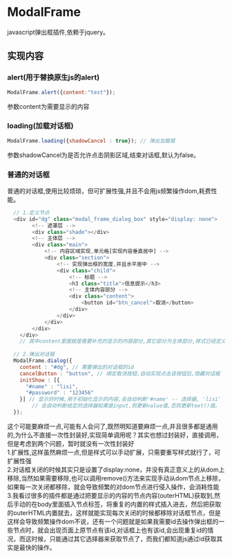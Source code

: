 # ModalFrame
javascript弹出框插件,依赖于jquery。
## 实现内容
### alert(用于替换原生js的alert)
```javascript
ModalFrame.alert({content:"test"});
```
参数content为需要显示的内容
### loading(加载对话框)
```javascript
ModalFrame.loading({shadowCancel : true}); // 弹出加载框
```
参数shadowCancel为是否允许点击阴影区域,结束对话框,默认为false。
### 普通的对话框
普通的对话框,使用比较烦琐，但可扩展性强,并且不会用js频繁操作dom,耗费性能。
```javascript
  // 1.定义节点
  <div id="dg" class="modal_frame_dialog_box" style="display: none">
        <!-- 遮罩层 -->
        <div class="shade"></div>
        <!-- 主体层 -->
        <div class="main">
            <!-- 内容区域实现,单元格[实现内容垂直居中] -->
            <div class="section">
                <!-- 实现弹出框的宽度,并且水平居中 -->
                <div class="child">
                    <!-- 标题 -->
                    <h3 class="title">信息提示</h3>
                    <!-- 主体内容部分 -->
                    <div class="content">
                        <button id="btn_cancel">取消</button>
                    </div>
                </div>
            </div>
        </div>
    </div>
    // 其中content里面就是需要补充的显示的内容部分,其它部分为主体部分,样式已经定义好了，当然也可以手动定义样式。
  
  // 2.弹出对话框
  ModalFrame.dialog({
    content : "#dg", // 需要弹出的对话框的id
    cancelButton : "button", // 绑定取消按钮,自动实现点击该按钮后,隐藏对话框
    initShow : [{
      "#name" : "lisi",
      "#password" : "123456"
    }] // 显示的时候,用于初始化显示的内容,会自动判断'#name' -- 选择器, 'lisi' -- 初始化的值
        // 会自动判断给定的选择器如果是input,则更新value值,否则更新text()值。
  });
```
这个可能要麻烦一点,可能有人会问了,既然明知道要麻烦一点,并且很多都是通用的,为什么不直接一次性封装好,实现简单调用呢？其实也想过封装好，直接调用，但是考虑到两个问题，暂时就没有一次性封装好
  <br/>  1.扩展性,这样虽然麻烦一点,但是样式可以手动扩展，只需要重写样式就行了，可扩展性强
   <br/>  2.对话框关闭的时候其实只是设置了display:none，并没有真正意义上的从dom上移除,当然如果需要移除,也可以调用remove()方法来实现手动从dom节点上移除，如果每一次关闭都移除，就会导致频繁的对dom节点进行侵入操作，会消耗性能
  <br/>   3.我看过很多的插件都是通过把要显示的内容的节点内容(outerHTML)获取到,然后手动的在body里面插入节点标签，将重复的内置的样式插入进去，然后把获取的outerHTML内置就去，这样就能实现每次关闭的时候都移除对话框节点，但是这样会导致频繁操作dom不说，还有一个问题就是如果我需要id去操作弹出框的一些节点时，就会出现页面上原节点有该id,对话框上也有该id,会出现重复id的情况，而这时候，只能通过其它选择器来获取节点了，而我们都知道js通过id获取其实是最快的操作。
